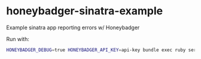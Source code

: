 honeybadger-sinatra-example
===========================

Example sinatra app reporting errors w/ Honeybadger

Run with:

```sh
HONEYBADGER_DEBUG=true HONEYBADGER_API_KEY=api-key bundle exec ruby server.rb
```
